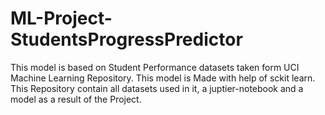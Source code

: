 # ML-Project-StudentsProgressPredictor
This model is based on Student Performance datasets taken form UCI Machine Learning Repository. This model is Made with help of sckit learn. This Repository contain all datasets used in it, a juptier-notebook and a model as a result of the Project.
